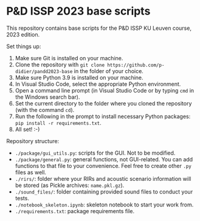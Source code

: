 # P&D ISSP 2023 base scripts
This repository contains base scripts for the P&D ISSP KU Leuven course, 2023 edition.

Set things up:

1. Make sure Git is installed on your machine.
2. Clone the repository with `git clone https://github.com/p-didier/pandd2023-base` in the folder of your choice.
3. Make sure Python 3.9 is installed on your machine.
4. In Visual Studio Code, select the appropriate Python environment.
5. Open a command line prompt (in Visual Studio Code or by typing `cmd` in the Windows search bar).  
6. Set the current directory to the folder where you cloned the repository (with the command `cd`).
7. Run the following in the prompt to install necessary Python packages: `pip install -r requirements.txt`.
8. All set! :-)

Repository structure:

* `./package/gui_utils.py`: scripts for the GUI. Not to be modified.
* `./package/general.py`: general functions, not GUI-related. You can add functions to that file to your convenience. Feel free to create other `.py` files as well.
* `./rirs/`: folder where your RIRs and acoustic scenario information will be stored (as Pickle archives: `name.pkl.gz`).
* `./sound_files/`: folder containing provided sound files to conduct your tests.
* `./notebook_skeleton.ipynb`: skeleton notebook to start your work from.
* `./requirements.txt`: package requirements file.
